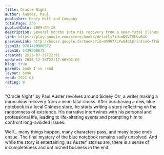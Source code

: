 ```yaml
---
title: Oracle Night
author: Auster, Paul
publisher: Henry Holt and Company
totalPage: 256
publishDate: 2009-04-28
description: Several months into his recovery from a near-fatal illness, thirty-four-year-old novelist Sidney Orr enters a stationery shop in the Cobble Hill section of Brooklyn and buys a blue notebook. It is September 18, 1982, and for the next nine days Orr will live under the spell of this blank book, trapped inside a world of eerie premonitions and puzzling events that threaten to destroy his marriage and undermine his faith in reality. Why does his wife suddenly break down in tears in the backseat of a taxi just hours after Sidney begins writing in the notebook? Why does M. R. Chang, the owner of the stationery shop, precipitously close his business the next day? What are the connections between a 1938 Warsaw telephone directory and a lost novel in which the hero can predict the future? At what point does animosity explode into violence? To what degree is forgiveness the ultimate expression of love? Paul Auster's mesmerizing eleventh novel reads like an old-fashioned ghost story. But there are no ghosts in this book—only flesh-and-blood human beings, wandering through the haunted realms of everyday life. At once a meditation on the nature of time and a journey through the labyrinth of one man's imagination, Oracle Night is a narrative tour de force that confirms Auster's reputation as one of the boldest, most original writers at work in America today.
link: https://play.google.com/store/books/details?id=mN9V7XLVw64C
previewLink: http://books.google.de/books?id=mN9V7XLVw64C&printsec=frontcover&dq=Paul+Auster,+Oracle+of+the+Night&hl=&as_pt=BOOKS&cd=1&source=gbs_api
isbn13: 9781429900072
isbn10: 1429900075
created: 2023-07-31T21:01
updated: 2023-12-24T22:17:06+01:00
blog: true
parent: book I've read
layout: book
read: 2021-03
rating: 8
---
```


"Oracle Night" by Paul Auster revolves around Sidney Orr, a writer making a miraculous recovery from a near-fatal illness. After purchasing a new, blue notebook in a local Chinese store, he starts writing a story reflecting on the randomness of existence. His narrative intertwines with his personal and professional life, leading to life-altering events and prompting him to confront long-avoided issues.

Well... many things happen, many characters pass, and many loose ends ensue.  The final mystery of the blue notebook remains sadly unsolved. And while the story is entertaining, as Auster' stories are, there is a sense of incompleteness and unfinished business in the end.
